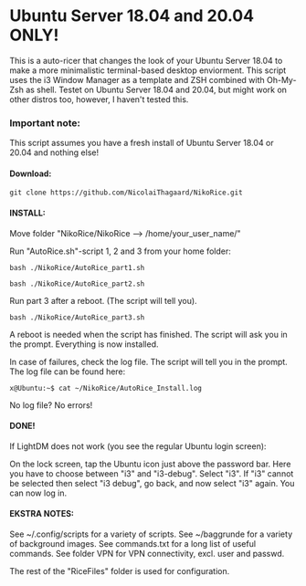 # Ubuntu Server 18.04 and 20.04 ONLY!		              

This is a auto-ricer that changes the look of your Ubuntu Server 18.04 to make a more minimalistic terminal-based desktop enviorment.
This script uses the i3 Window Manager as a template and ZSH combined with Oh-My-Zsh as shell.
Testet on Ubuntu Server 18.04 and 20.04, but might work on other distros too, however, I haven't tested this.

### Important note: 

This script assumes you have a fresh install of Ubuntu Server 18.04 or 20.04 and nothing else!

#### Download:

```
git clone https://github.com/NicolaiThagaard/NikoRice.git 
```
#### INSTALL:

Move folder "NikoRice/NikoRice --> /home/your_user_name/"

Run "AutoRice.sh"-script 1, 2 and 3 from your home folder:

```
bash ./NikoRice/AutoRice_part1.sh
```
```
bash ./NikoRice/AutoRice_part2.sh
```
Run part 3 after a reboot. (The script will tell you).
```
bash ./NikoRice/AutoRice_part3.sh
```
 
A reboot is needed when the script has finished. 
The script will ask you in the prompt.
Everything is now installed.

In case of failures, check the log file.
The script will tell you in the prompt.
The log file can be found here:

```
x@Ubuntu:~$ cat ~/NikoRice/AutoRice_Install.log
```

No log file? No errors!

#### DONE! 

If LightDM does not work (you see the regular Ubuntu login screen):

On the lock screen, tap the Ubuntu icon just above the password bar.
Here you have to choose between "i3" and "i3-debug". Select "i3".
If "i3" cannot be selected then select "i3 debug", go back,
and now select "i3" again.
You can now log in.


#### EKSTRA NOTES:

See ~/.config/scripts for a variety of scripts.
See ~/baggrunde for a variety of background images.
See commands.txt for a long list of useful commands.
See folder VPN for VPN connectivity, excl. user and passwd.

The rest of the "RiceFiles" folder is used for configuration.
